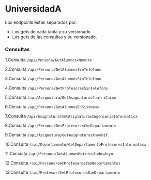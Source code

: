 # UniversidadA

Los endpoints estan separados por:

- Los gets de cada tabla y su versionado.
- Los gets de las consultas y su versionado.

### Consultas

1.Consulta
`/api/Persona/GetAlumnosxNombre`

2.Consulta
`/api/Persona/GetAlumnosSinTelefono`

3.Consulta
`/api/Persona/GetAlumnosSinTelefono`

4.Consulta
`/api/Persona/GetProfesoresSinTelefono`

5.Consulta
`/api/Asignatura/GetAsignaturasCuatriCurso`

6.Consulta
`/api/Persona/GetAlumnasEnSistemas`

7.Consulta
`/api/Asignatura/GetAsignaturasIngenieriaInformatica`

8.Consulta
`/api/Persona/GetProfesoresConDepartamento`

9.Consulta
`/api/Asignatura/GetAsignaturasAnyoNif`

10.Consulta
`/api/Departamento/GetDepartamentoProfesoresInformatica`

11.Consulta
`/api/Persona/GetAlumnosMatriculadosAnyo`

12.Consulta
`/api/Persona/GetProfesoresConDepartamentos`

13.Consulta
`/api/Profesor/GetProfesoresSinDepartamento`
